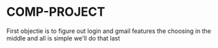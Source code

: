 # COMP-PROJECT
First objectie is to figure out login and gmail features the choosing in the middle and all is simple we'll do that last
